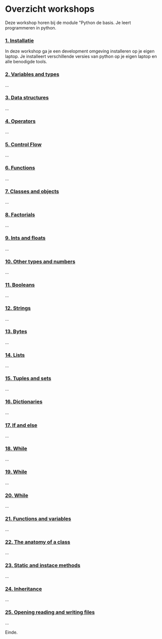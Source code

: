 # Overzicht workshops
Deze workshop horen bij de module "Python de basis. Je leert programmeren in python.

### [1. Installatie](./01%20Installatie/workshop.md)
In deze workshop ga je een development omgeving installeren op je eigen laptop. Je installeert verschillende versies van python op je eigen laptop en alle benodigde tools.


### [2. Variables and types](./02%20Variables%20and%20types/workshop.md)
... 


### [3. Data structures](./03%20Data%20structures/workshop.md)
... 


### [4. Operators](./04%20Operators/workshop.md)
... 


### [5. Control Flow](./05%20Control%20Flow/workshop.md)
... 


### [6. Functions](./06%20Functions/workshop.md)
... 


### [7. Classes and objects](./07%20Classes%20and%20objects/workshop.md)
... 


### [8. Factorials](./08%20Factorials/workshop.md)
... 


### [9. Ints and floats](./09%20Ints%20and%20floats/workshop.md)
... 


### [10. Other types and numbers](./10%20Other%20types%20of%20numbers/)
... 


### [11. Booleans](./11%20Booleans/workshop.md)
... 


### [12. Strings](./12%20Strings/workshop.md)
... 


### [13. Bytes](./13%20Bytes/workshop.md)
... 


### [14. Lists](./14%20Lists/workshop.md)
... 


### [15. Tuples and sets](./15%20Tuples%20and%20sets/workshop.md)
... 


### [16. Dictionaries](./16%20Dictionaries/workshop.md)
... 


### [17. If and else](./17%20If%20and%20else/workshop.md)
...


### [18. While](./18%20While/workshop.md)
...


### [19. While](./19%20For/workshop.md)
...


### [20. While](./20%20Anatomy%20of%20a%20function/workshop.md)
...


### [21. Functions and variables](./21%20Functions%20as%20variables/workshop.md)
...


### [22. The anatomy of a class](./22%20The%20anatomy%20of%20a%20class/workshop.md)
...


### [23. Static and instace methods](./23%20Static%20and%20instance%20methods/workshop.md)
...


### [24. Inheritance](./24%20Inheritance/workshop.md)
...


### [25. Opening reading and writing files ](./25%20Opening%20reading%20and%20writing%20files/workshop.md)
...


Einde.